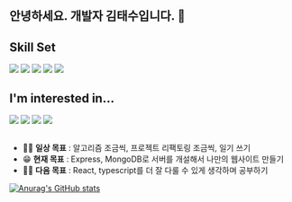 ## 안녕하세요. 개발자 김태수입니다. 👋
## Skill Set
  <img src="https://img.shields.io/badge/html5-E34F26?style=for-the-badge&logo=html5&logoColor=white"> <img src="https://img.shields.io/badge/css-1572B6?style=for-the-badge&logo=css3&logoColor=white"> <img src="https://img.shields.io/badge/javascript-F7DF1E?style=for-the-badge&logo=javascript&logoColor=black"> <img src="https://img.shields.io/badge/react-61DAFB?style=for-the-badge&logo=react&logoColor=black"> <img src="https://img.shields.io/badge/node.js-339933?style=for-the-badge&logo=Node.js&logoColor=white">
## I'm interested in...
<img src="https://img.shields.io/badge/express-000000?style=for-the-badge&logo=express&logoColor=white"> <img src="https://img.shields.io/badge/mongoDB-47A248?style=for-the-badge&logo=MongoDB&logoColor=white"> <img src="https://img.shields.io/badge/firebase-FFCA28?style=for-the-badge&logo=firebase&logoColor=white"> <img src="https://img.shields.io/badge/typescript-3178C6?style=for-the-badge&logo=typescript&logoColor=white">
##
- 🐱‍👤 **일상 목표** : 알고리즘 조금씩, 프로젝트 리팩토링 조금씩, 일기 쓰기
- 😁 **현재 목표** : Express, MongoDB로 서버를 개설해서 나만의 웹사이트 만들기
- 🐱‍🏍 **다음 목표** : React, typescript를 더 잘 다룰 수 있게 생각하며 공부하기

[![Anurag's GitHub stats](https://github-readme-stats.vercel.app/api?username=2duckchun)](https://github.com/anuraghazra/github-readme-stats)
